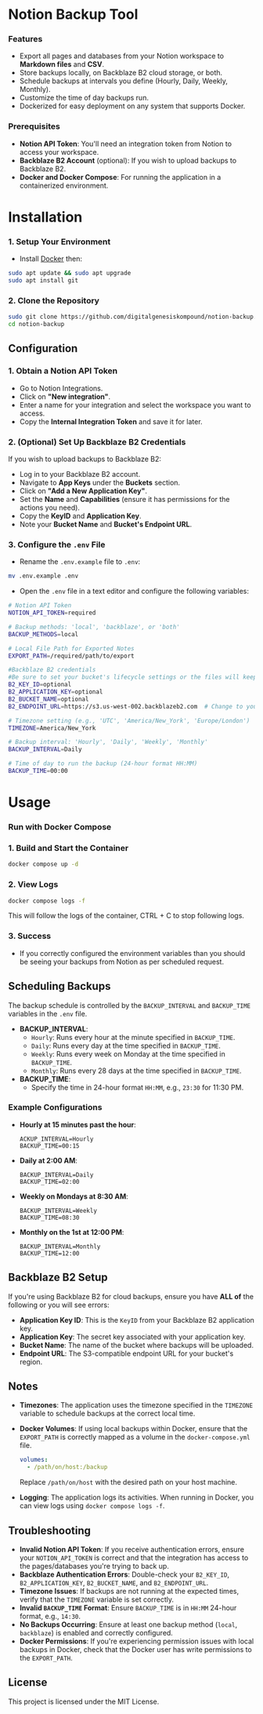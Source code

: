 # Notion Backup Tool

### Features

- Export all pages and databases from your Notion workspace to **Markdown files** and **CSV**.
- Store backups locally, on Backblaze B2 cloud storage, or both.
- Schedule backups at intervals you define (Hourly, Daily, Weekly, Monthly).
- Customize the time of day backups run.
- Dockerized for easy deployment on any system that supports Docker.

### Prerequisites

- **Notion API Token**: You'll need an integration token from Notion to access your workspace.
- **Backblaze B2 Account** (optional): If you wish to upload backups to Backblaze B2.
- **Docker and Docker Compose**: For running the application in a containerized environment.

# Installation

### 1. Setup Your Environment

- Install [Docker](https://docs.docker.com/engine/install/) then:

```bash
sudo apt update && sudo apt upgrade
sudo apt install git
```

### 2. Clone the Repository

```bash
sudo git clone https://github.com/digitalgenesiskompound/notion-backup.git
cd notion-backup
```

## Configuration

### 1. Obtain a Notion API Token

- Go to Notion Integrations.
- Click on **"New integration"**.
- Enter a name for your integration and select the workspace you want to access.
- Copy the **Internal Integration Token** and save it for later.

### 2. (Optional) Set Up Backblaze B2 Credentials

If you wish to upload backups to Backblaze B2:

- Log in to your Backblaze B2 account.
- Navigate to **App Keys** under the **Buckets** section.
- Click on **"Add a New Application Key"**.
- Set the **Name** and **Capabilities** (ensure it has permissions for the actions you need).
- Copy the **KeyID** and **Application Key**.
- Note your **Bucket Name** and **Bucket's Endpoint URL**.

### 3. Configure the `.env` File

- Rename the `.env.example` file to `.env`:

```bash
mv .env.example .env
```

- Open the `.env` file in a text editor and configure the following variables:

```bash
# Notion API Token
NOTION_API_TOKEN=required

# Backup methods: 'local', 'backblaze', or 'both'
BACKUP_METHODS=local

# Local File Path for Exported Notes
EXPORT_PATH=/required/path/to/export

#Backblaze B2 credentials
#Be sure to set your bucket's lifecycle settings or the files will keep getting added and not ovewritten inside of your bucket.
B2_KEY_ID=optional
B2_APPLICATION_KEY=optional
B2_BUCKET_NAME=optional
B2_ENDPOINT_URL=https://s3.us-west-002.backblazeb2.com  # Change to your region or you will see errors! (Ensure to include the https://) You will find this endpoint on the Buckets page within the specified bucket.

# Timezone setting (e.g., 'UTC', 'America/New_York', 'Europe/London')
TIMEZONE=America/New_York

# Backup interval: 'Hourly', 'Daily', 'Weekly', 'Monthly'
BACKUP_INTERVAL=Daily

# Time of day to run the backup (24-hour format HH:MM)
BACKUP_TIME=00:00
```

# Usage

### Run with Docker Compose

### 1. Build and Start the Container

```bash
docker compose up -d
```

### 2. View Logs

```bash
docker compose logs -f
```

This will follow the logs of the container, CTRL + C to stop following logs.

### 3. Success

- If you correctly configured the environment variables than you should be seeing your backups from Notion as per scheduled request.

## Scheduling Backups

The backup schedule is controlled by the `BACKUP_INTERVAL` and `BACKUP_TIME` variables in the `.env` file.

- **BACKUP_INTERVAL**:
    - `Hourly`: Runs every hour at the minute specified in `BACKUP_TIME`.
    - `Daily`: Runs every day at the time specified in `BACKUP_TIME`.
    - `Weekly`: Runs every week on Monday at the time specified in `BACKUP_TIME`.
    - `Monthly`: Runs every 28 days at the time specified in `BACKUP_TIME`.
- **BACKUP_TIME**:
    - Specify the time in 24-hour format `HH:MM`, e.g., `23:30` for 11:30 PM.

### Example Configurations

- **Hourly at 15 minutes past the hour**:
    
    ```
    ACKUP_INTERVAL=Hourly
    BACKUP_TIME=00:15
    ```
    
- **Daily at 2:00 AM**:
    
    ```
    BACKUP_INTERVAL=Daily
    BACKUP_TIME=02:00
    ```
    
- **Weekly on Mondays at 8:30 AM**:
    
    ```
    BACKUP_INTERVAL=Weekly
    BACKUP_TIME=08:30
    ```
    
- **Monthly on the 1st at 12:00 PM**:
    
    ```
    BACKUP_INTERVAL=Monthly
    BACKUP_TIME=12:00
    ```
    

## Backblaze B2 Setup

If you're using Backblaze B2 for cloud backups, ensure you have **ALL  of** the following or you will see errors:

- **Application Key ID**: This is the `KeyID` from your Backblaze B2 application key.
- **Application Key**: The secret key associated with your application key.
- **Bucket Name**: The name of the bucket where backups will be uploaded.
- **Endpoint URL**: The S3-compatible endpoint URL for your bucket's region.

## Notes

- **Timezones**: The application uses the timezone specified in the `TIMEZONE` variable to schedule backups at the correct local time.
- **Docker Volumes**: If using local backups within Docker, ensure that the `EXPORT_PATH` is correctly mapped as a volume in the `docker-compose.yml` file.
    
    ```yaml
    volumes:
      - /path/on/host:/backup
    ```
    
    Replace `/path/on/host` with the desired path on your host machine.
    
- **Logging**: The application logs its activities. When running in Docker, you can view logs using `docker compose logs -f`.

## Troubleshooting

- **Invalid Notion API Token**: If you receive authentication errors, ensure your `NOTION_API_TOKEN` is correct and that the integration has access to the pages/databases you're trying to back up.
- **Backblaze Authentication Errors**: Double-check your `B2_KEY_ID`, `B2_APPLICATION_KEY`, `B2_BUCKET_NAME`, and `B2_ENDPOINT_URL`.
- **Timezone Issues**: If backups are not running at the expected times, verify that the `TIMEZONE` variable is set correctly.
- **Invalid `BACKUP_TIME` Format**: Ensure `BACKUP_TIME` is in `HH:MM` 24-hour format, e.g., `14:30`.
- **No Backups Occurring**: Ensure at least one backup method (`local`, `backblaze`) is enabled and correctly configured.
- **Docker Permissions**: If you're experiencing permission issues with local backups in Docker, check that the Docker user has write permissions to the `EXPORT_PATH`.

## License

This project is licensed under the MIT License.
